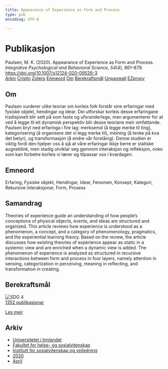 ```yaml
---
title: Appearance of Experience as Form and Process
type: pub
encoding: UTF-8

---
```

<h1>Publikasjon</h1>
<article id="csl-bib-container-32H8P2MC" class="csl-bib-container">
  <div class="csl-bib-body"> <div class="csl-entry">Paulsen, M. K. (2020). Appearance of Experience as Form and Process. <i>Integrative Psychological and Behavioral Science</i>, <i>54</i>(4), 861–879. <a href="https://doi.org/10.1007/s12124-020-09526-3">https://doi.org/10.1007/s12124-020-09526-3</a></div> </div>
  <div class="csl-bib-buttons">
    <a href="#taxonomy-article-32H8P2MC" alt="archive" class="csl-bib-button">Arkiv</a>
    <a href="https://app.cristin.no/results/show.jsf?id=1808453" alt="Cristin" class="csl-bib-button">Cristin</a>
    <a href="http://zotero.org/groups/5881554/items/32H8P2MC" alt="Zotero" class="csl-bib-button">Zotero</a>
    <a href="#keywords-article-32H8P2MC" alt="keywords" class="csl-bib-button">Emneord</a>
    <a href="#about-article-32H8P2MC" alt="about_pub" class="csl-bib-button">Om</a>
    <a href="#sdg-article-32H8P2MC" alt="sdg" class="csl-bib-button">Berekraftsmål</a>
    <a href="https://link.springer.com/content/pdf/10.1007/s12124-020-09526-3.pdf" alt="Unpaywall" class="csl-bib-button">Unpaywall</a>
    <a href="https://link.springer.com/content/pdf/10.1007/s12124-020-09526-3.pdf" alt="EZproxy" class="csl-bib-button">EZproxy</a>
  </div>
  <div id="csl-bib-meta-container-32H8P2MC"></div>
</article>
<div id="csl-bib-meta-32H8P2MC" class="csl-bib-meta">
  <article id="about-article-32H8P2MC" class="about_pub-article">
    <h1>Om</h1>
    Paulsen vurderer ulike teoriar om korleis folk forstår sine erfaringar med fysiske objekt, hendingar og idear. Dei utforskar korleis desse erfaringane tradisjonelt blir sett på som faste og uforanderlege, men argumenterer for at ved å legge til eit dynamisk perspektiv blir desse teoriane meir omfattande. Paulsen bryt ned erfaringa i fire lag: merksemd (å legge merke til ting), kategorisering (å organisere det vi legg merke til), meining (å tenke på kva det betyr), og transformasjon (å endre vår forståing). Denne studien er viktig fordi den hjelper oss å sjå at våre erfaringar ikkje berre er statiske augneblink, men stadig utviklar seg gjennom interaksjon og refleksjon, noko som kan forbetre korleis vi lærer og tilpassar oss i kvardagen.
  </article>
  <article id="keywords-article-32H8P2MC" class="keywords-article">
    <h1>Emneord</h1>
    Erfaring, Fysiske objekt, Hendingar, Idear, Fenomen, Konsept, Kategori, Rekursive interaksjonar, Form, Prosess
  </article>
  <article id="abstract-article-32H8P2MC" class="abstract-article">
    <h1>Samandrag</h1>
    Theories of experience guide an understanding of how people’s conceptions of physical objects, events, and ideas are structured and organized. This article reviews how experience is understood as a phenomenon, a concept, and a category of phenomenology, pragmatics, and the experiential learning theory. Based on the review, the article discusses how existing theories of experience appear as static in a systemic view and are enriched when a dynamic view is added. The phenomenon of experience is analyzed as structured in recursive interactions between form and process in four layers, namely attention in sensing, categorization in perceiving, meaning in reflecting, and transformation in creating.
  </article>
  <article id="sdg-article-32H8P2MC" class="sdg-article">
    <h1>Berekraftsmål</h1>
    <div class="sdg-container"><div id="sdg4" class="sdg">
        <img src="{{< params subfolder >}}images/sdg/sdg04_nn.png" class="image" alt="SDG 4">
        <div class="sdg-overlay">
          <a href="{{< params subfolder >}}nn/archive/?sdg=4#archive" class="sdg-publication-count"><span>1352</span> publikasjonar</a>
          <p><a href="https://fn.no/om-fn/fns-baerekraftsmaal/god-utdanning?lang=nno-NO" class="sdg-read-more">Les meir</a></p>
        </div>
      </div></div>
  </article>
  <article id="taxonomy-article-32H8P2MC" class="taxonomy-article">
    <h1>Arkiv</h1>
    <ul>
      <li><a href="{{< params subfolder >}}nn/archive/?key=3DCRN523">Universitetet i Innlandet</a></li>
      <li><a href="{{< params subfolder >}}nn/archive/?key=IDKFS3MX">Fakultet for helse- og sosialvitenskap</a></li>
      <li><a href="{{< params subfolder >}}nn/archive/?key=CU4VFGCV">Institutt for sosialvitenskap og veiledning</a></li>
      <li><a href="{{< params subfolder >}}nn/archive/?key=FLJPCLYW">2020</a></li>
      <li><a href="{{< params subfolder >}}nn/archive/?key=7XWB8V4X">April</a></li>
    </ul>
  </article>
</div>
